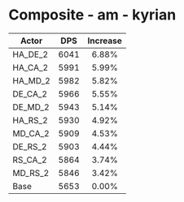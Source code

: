 # Composite - am - kyrian
| Actor | DPS | Increase |
|---|:---:|:---:|
|HA_DE_2|6041|6.88%|
|HA_CA_2|5991|5.99%|
|HA_MD_2|5982|5.82%|
|DE_CA_2|5966|5.55%|
|DE_MD_2|5943|5.14%|
|HA_RS_2|5930|4.92%|
|MD_CA_2|5909|4.53%|
|DE_RS_2|5903|4.44%|
|RS_CA_2|5864|3.74%|
|MD_RS_2|5846|3.42%|
|Base|5653|0.00%|
